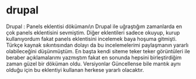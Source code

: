 # drupal
Drupal : Panels eklentisi dökümanı\n
Drupal ile uğraştığım zamanlarda en çok panels eklentisini sevmiştim. Diğer eklentileri sadece okuyup, kurup kullanıyordum fakat panels eklentisini incelemek baya hoşuma gitmişti. 
Türkçe kaynak sıkıntısından dolayı da bu incelemelerimi paylaşmanın yararlı olabileceğini düşünmüştüm. En başta kendi siteme teker teker görüntüleri ile beraber açıklamalarımı yazmıştım fakat en sonunda hepsini birleştirdiğim zaman güzel bir döküman oldu. Versiyonlar Güncellense bile mantık aynı olduğu için bu eklentiyi kullanan herkese yararlı olacaktır.
